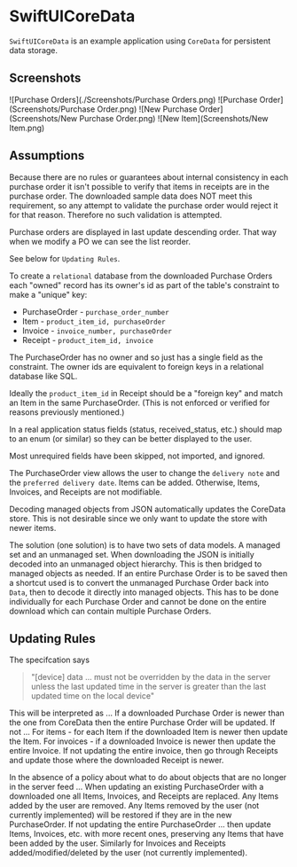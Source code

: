 #  SwiftUICoreData

`SwiftUICoreData` is an example application using `CoreData` for persistent data storage.

## Screenshots
![Purchase Orders](./Screenshots/Purchase Orders.png)
![Purchase Order](Screenshots/Purchase Order.png)
![New Purchase Order](Screenshots/New Purchase Order.png)
![New Item](Screenshots/New Item.png)

## Assumptions

Because there are no rules or guarantees about internal consistency in each purchase order it isn't possible to verify that items in receipts are in the purchase order.
The downloaded sample data does NOT meet this requirement, so any attempt to validate the purchase order would reject it for that reason.  Therefore no such validation is attempted.

Purchase orders are displayed in last update descending order.
That way when we modify a PO we can see the list reorder.

See below for `Updating Rules`.

To create a `relational` database from the downloaded Purchase Orders each "owned" record has its owner's id as part of the table's constraint to make a "unique" key:  
* PurchaseOrder - `purchase_order_number`  
* Item - `product_item_id, purchaseOrder`  
* Invoice - `invoice_number, purchaseOrder`  
* Receipt - `product_item_id, invoice`  

The PurchaseOrder has no owner and so just has a single field as the constraint.
The owner ids are equivalent to foreign keys in a relational database like SQL.

Ideally the `product_item_id` in Receipt should be a "foreign key" and match an Item in the same PurchaseOrder.  (This is not enforced or verified for reasons previously mentioned.)

In a real application status fields (status, received_status, etc.) should map to an enum (or similar) so they can be better displayed to the user.

Most unrequired fields have been skipped, not imported, and ignored.

The PurchaseOrder view allows the user to change the `delivery note` and the `preferred delivery date`.  Items can be added.  Otherwise, Items, Invoices, and Receipts are not modifiable.

Decoding managed objects from JSON automatically updates the CoreData store.  This is not desirable since we only want to update the store with newer items.  

The solution (one solution) is to have two sets of data models. A managed set and an unmanaged set.  When downloading the JSON is initially decoded into an unmanaged object hierarchy.  This is then bridged to managed objects as needed.  If an entire Purchase Order is to be saved then a shortcut used is to convert the unmanaged Purchase Order back into `Data`, then to decode it directly into managed objects.  This has to be done individually for each Purchase Order and cannot be done on the entire download which can contain multiple Purchase Orders.

## Updating Rules

The specifcation says
> "[device] data ... must not be overridden by the data in the server unless the 
> last updated time in the server is greater than the last updated time on the local device"

This will be interpreted as ...
If a downloaded Purchase Order is newer than the one from CoreData then the entire Purchase Order will be updated.
If not ...
For items - for each Item if the downloaded Item is newer then update the Item.
For invoices - if a downloaded Invoice is newer then update the entire Invoice.
If not updating the entire invoice, then go through Receipts and update those where the downloaded Receipt is newer.

In the absence of a policy about what to do about objects that are no longer in the server feed ...
When updating an existing PurchaseOrder with a downloaded one all Items, Invoices, and Receipts are replaced.  Any Items added by the user are removed.
Any Items removed by the user (not currently implemented) will be restored if they are in the new PurchaseOrder.
If not updating the entire PurchaseOrder ... then update Items, Invoices, etc. with more recent ones, preserving any Items that have been added by the user.
Similarly for Invoices and Receipts added/modified/deleted by the user (not currently implemented).
